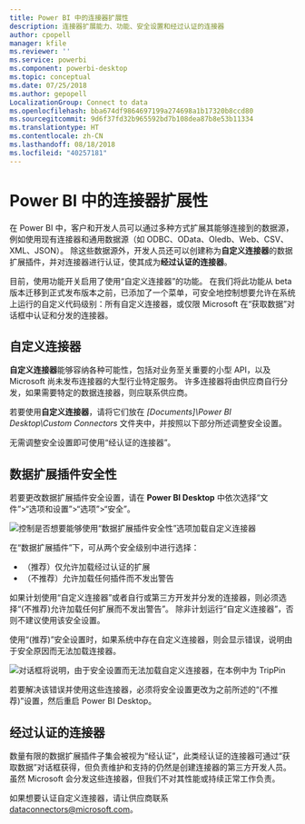 ```yaml
---
title: Power BI 中的连接器扩展性
description: 连接器扩展能力、功能、安全设置和经过认证的连接器
author: cpopell
manager: kfile
ms.reviewer: ''
ms.service: powerbi
ms.component: powerbi-desktop
ms.topic: conceptual
ms.date: 07/25/2018
ms.author: gepopell
LocalizationGroup: Connect to data
ms.openlocfilehash: bba674df9864697199a274698a1b17320b8ccd80
ms.sourcegitcommit: 9d6f37fd32b965592bd7b108dea87b8e53b11334
ms.translationtype: HT
ms.contentlocale: zh-CN
ms.lasthandoff: 08/18/2018
ms.locfileid: "40257181"
---
```

# <a name="connector-extensibility-in-power-bi"></a>Power BI 中的连接器扩展性

在 Power BI 中，客户和开发人员可以通过多种方式扩展其能够连接到的数据源，例如使用现有连接器和通用数据源（如 ODBC、OData、Oledb、Web、CSV、XML、JSON）。 除这些数据源外，开发人员还可以创建称为**自定义连接器**的数据扩展插件，并对连接器进行认证，使其成为**经过认证的连接器**。

目前，使用功能开关启用了使用“自定义连接器”的功能。 在我们将此功能从 beta 版本迁移到正式发布版本之前，已添加了一个菜单，可安全地控制想要允许在系统上运行的自定义代码级别：所有自定义连接器，或仅限 Microsoft 在“获取数据”对话框中认证和分发的连接器。

## <a name="custom-connectors"></a>自定义连接器

**自定义连接器**能够容纳各种可能性，包括对业务至关重要的小型 API，以及 Microsoft 尚未发布连接器的大型行业特定服务。 许多连接器将由供应商自行分发，如果需要特定的数据连接器，则应联系供应商。

若要使用**自定义连接器**，请将它们放在 *\[Documents]\\Power BI Desktop\\Custom Connectors* 文件夹中，并按照以下部分所述调整安全设置。

无需调整安全设置即可使用“经认证的连接器”。

## <a name="data-extension-security"></a>数据扩展插件安全性

若要更改数据扩展插件安全设置，请在 **Power BI Desktop** 中依次选择“文件”>“选项和设置”>“选项”>“安全”。

![控制是否想要能够使用“数据扩展插件安全性”选项加载自定义连接器](media/desktop-connector-extensibility/data-extension-security-1.png)

在“数据扩展插件”下，可从两个安全级别中进行选择：

* （推荐）仅允许加载经过认证的扩展
* （不推荐）允许加载任何插件而不发出警告

如果计划使用“自定义连接器”或者自行或第三方开发并分发的连接器，则必须选择“(不推荐)允许加载任何扩展而不发出警告”。 除非计划运行“自定义连接器”，否则不建议使用该安全设置。

使用“(推荐)”安全设置时，如果系统中存在自定义连接器，则会显示错误，说明由于安全原因而无法加载连接器。

![对话框将说明，由于安全设置而无法加载自定义连接器，在本例中为 TripPin](media/desktop-connector-extensibility/data-extension-security-2.png)

若要解决该错误并使用这些连接器，必须将安全设置更改为之前所述的“(不推荐)”设置，然后重启 Power BI Desktop。

## <a name="certified-connectors"></a>经过认证的连接器

数量有限的数据扩展插件子集会被视为“经认证”，此类经认证的连接器可通过“获取数据”对话框获得，但负责维护和支持的仍然是创建连接器的第三方开发人员。 虽然 Microsoft 会分发这些连接器，但我们不对其性能或持续正常工作负责。

如果想要认证自定义连接器，请让供应商联系 dataconnectors@microsoft.com。
